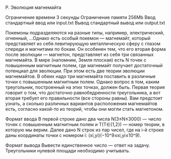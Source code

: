 P. Эволюция магнемайта

Ограничение времени	3 секунды
Ограничение памяти	256Mb
Ввод	стандартный ввод или input.txt
Вывод	стандартный вывод или output.txt

Покемоны подразделяются на разные типы, например, электрический, огненный, …Однако есть особый покемон — магнемайт, который представляет из себя левитирующую металлическую сферу с глазом спереди и магнитами по бокам. Он особенен тем, что его вторая форма после эволюции — магнетон, представляет из себя три связанных магнемайта.
В мире (напомним, Земля плоская) есть N точек с повышенным магнитным полем, где магнемайт получает достаточный потенциал для эволюции. При этом есть две теории эволюции магнемайтов. В обеих надо три магнемайта поставить в различные точки с повышенным магнитным полем. Однако вопрос в том, каким треугольник, построенный на этих точках, должен быть. Первая теория говорит о том, что достаточно равнобедренности треугольника, а вот вторая требует его правильности (все стороны равны).
Вам предстоит узнать, а сколько различных вариантов расположения магнемайтов есть, согласно какой-то из теорий, чтобы они могли стать магнетоном.

Формат ввода
В первой строке дано два числа N(3≤N≤3000) — число точек с повышенным магнитным полем и T(T∈{1,2}) — номер теории, в которую мы верим.
Далее дано N строк из пар чисел, где на i-й строке даны координаты точки с номером i: (xi,yi)(−10^9≤xi,yi≤10^9).

Формат вывода
Вывести единственное число — ответ на задачу. Треугольники нулевой площади необходимо учитывать.